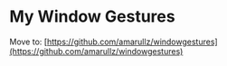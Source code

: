 # My Window Gestures

Move to: [https://github.com/amarullz/windowgestures](https://github.com/amarullz/windowgestures)
